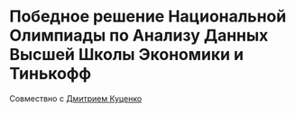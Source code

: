 # Победное решение Национальной Олимпиады по Анализу Данных Высшей Школы Экономики и Тинькофф

Совмествно с [Дмитрием Куценко](https://github.com/KARTASAR)
